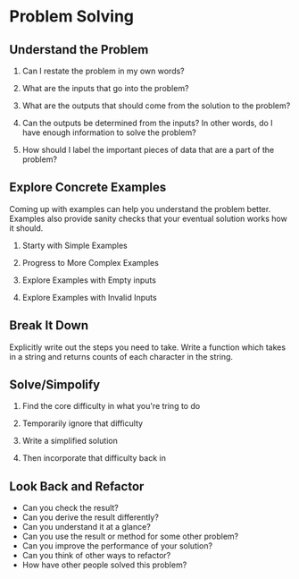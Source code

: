 # Problem Solving

## Understand the Problem

1. Can I restate the problem in my own words?

2. What are the inputs that go into the problem?

3. What are the outputs that should come from the solution to the problem?

4. Can the outputs be determined from the inputs? In other words, do I have enough information to solve the problem?

5. How should I label the important pieces of data that are a part of the problem?

## Explore Concrete Examples

Coming up with examples can help you understand the problem better.
Examples also provide sanity checks that your eventual solution works how it should.

1. Starty with Simple Examples

2. Progress to More Complex Examples

3. Explore Examples with Empty inputs

4. Explore Examples with Invalid Inputs

## Break It Down

Explicitly write out the steps you need to take.
Write a function which takes in a string and returns counts of each character in the string.

## Solve/Simpolify

1. Find the core difficulty in what you're tring to do

2. Temporarily ignore that difficulty

3. Write a simplified solution

4. Then incorporate that difficulty back in

## Look Back and Refactor

- Can you check the result?
- Can you derive the result differently?
- Can you understand it at a glance?
- Can you use the result or method for some other problem?
- Can you improve the performance of your solution?
- Can you think of other ways to refactor?
- How have other people solved this problem?
